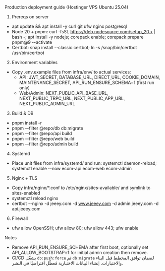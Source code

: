 Production deployment guide (Hostinger VPS Ubuntu 25.04)

1) Prereqs on server
- apt update && apt install -y curl git ufw nginx postgresql
- Node 20 + pnpm: curl -fsSL https://deb.nodesource.com/setup_20.x | bash -; apt install -y nodejs; corepack enable; corepack prepare pnpm@9 --activate
- Certbot: snap install --classic certbot; ln -s /snap/bin/certbot /usr/bin/certbot

2) Environment variables
- Copy .env.example files from infra/env/ to actual services:
  - API: JWT_SECRET, DATABASE_URL, DIRECT_URL, COOKIE_DOMAIN, MAINTENANCE_SECRET, API_RUN_ENSURE_SCHEMA=1 (first run only)
  - Web/Admin: NEXT_PUBLIC_API_BASE_URL, NEXT_PUBLIC_TRPC_URL, NEXT_PUBLIC_APP_URL, NEXT_PUBLIC_ADMIN_URL

3) Build & DB
- pnpm install -r
- pnpm --filter @repo/db db:migrate
- pnpm --filter @repo/api build
- pnpm --filter @repo/web build
- pnpm --filter @repo/admin build

4) Systemd
- Place unit files from infra/systemd/ and run: systemctl daemon-reload; systemctl enable --now ecom-api ecom-web ecom-admin

5) Nginx + TLS
- Copy infra/nginx/*.conf to /etc/nginx/sites-available/ and symlink to sites-enabled
- systemctl reload nginx
- certbot --nginx -d jeeey.com -d www.jeeey.com -d admin.jeeey.com -d api.jeeey.com

6) Firewall
- ufw allow OpenSSH; ufw allow 80; ufw allow 443; ufw enable

Notes
- Remove API_RUN_ENSURE_SCHEMA after first boot, optionally set API_ALLOW_BOOTSTRAP=1 for initial admin creation then remove.
 - CI/CD يشغّل `db:push:force` ثم `db:migrate` لضمان توافق المخطط قبل البناء والاختبارات. إنشاء البيانات الاختبارية مُعطّل افتراضيًا في النشر.
